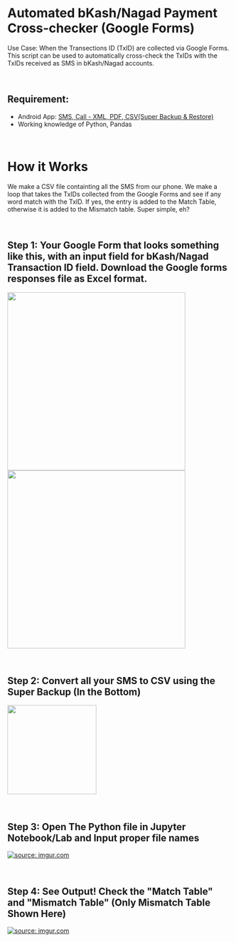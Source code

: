 # Automated bKash/Nagad Payment Cross-checker (Google Forms)

Use Case: When the Transections ID (TxID) are collected via Google Forms. This script can be used to automatically cross-check the TxIDs with the TxIDs received as SMS in bKash/Nagad accounts.

<br>




## Requirement: 
- Android App: [SMS, Call - XML, PDF, CSV(Super Backup & Restore)](https://play.google.com/store/apps/details?id=com.greenchills.superbackup&hl=en&gl=US)
- Working knowledge of Python, Pandas



<br>


# How it Works
We make a CSV file containting all the SMS from our phone. We make a loop that takes the TxIDs collected from the Google Forms and see if any word match with the TxID. If yes, the entry is added to the Match Table, otherwise it is added to the Mismatch table. Super simple, eh?




<br>


## **Step 1: Your Google Form that looks something like this, with an input field for bKash/Nagad Transaction ID field. Download the Google forms responses file as Excel format.**

<a href="https://imgur.com/IgXSxPY"><img src="https://i.imgur.com/IgXSxPY.png" heigth="600" width="400" /></a> <a href="https://imgur.com/sUbAava"><img src="https://i.imgur.com/sUbAava.png" heigth="600" width="400" /></a>



<br>





## **Step 2: Convert all your SMS to CSV using the Super Backup (In the Bottom)**

<a href="https://imgur.com/P02IVzP"><img src="https://i.imgur.com/P02IVzP.jpg" heigth="400" width="200" /></a>
<br>

<br>

## **Step 3: Open The Python file in Jupyter Notebook/Lab and Input proper file names**

<a href="https://imgur.com/1YVgaKr"><img src="https://i.imgur.com/1YVgaKr.png" title="source: imgur.com" /></a>



<br>


## **Step 4: See Output! Check the "Match Table" and "Mismatch Table" (Only Mismatch Table Shown Here)**

<a href="https://imgur.com/QJ6hzWp"><img src="https://i.imgur.com/QJ6hzWp.png" title="source: imgur.com" /></a>
